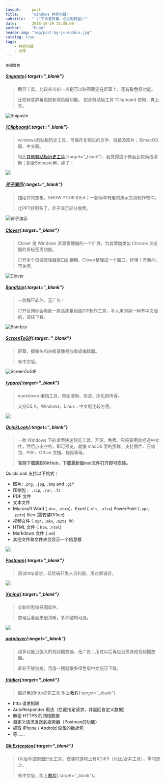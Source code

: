 ```yaml
---
layout:     post
title:      "windows 神兵利器"
subtitle:   " \"工欲善其事，必先利其器\""
date:       2018-10-29 15:00:00
author:     "huan"
header-img: "img/post-bg-js-module.jpg"
catalog: true
tags:
    - 神兵利器
    - 分享
---
```


`多图警告`

##### [Snipaste](https://zh.snipaste.com/index.html){:target="_blank"}

> 截屏工具，比较突出的一点是可以贴图固定在屏幕上，还有取色器功能。
>
> 比较钟意屏幕贴图和取色器功能。 配合剪贴板工具 1Clipboard 使用，爽上天。

![Snipaste](https://i.loli.net/2018/10/29/5bd66e2ec2be4.gif)



##### [1Clipboard](http://1clipboard.io/){:target="_blank"}

> windows剪贴板历史工具，可保存复制过的文字、链接及图片；有macOS版、中文版。 
>
> 相比[其他剪贴板历史工具](http://www.pcpop.com/doc/3/3435/3435118.shtml#top){:target="_blank"}，我觉得这个界面比较简洁清新；配合Snipaste用，绝了！

![](https://i.loli.net/2018/10/29/5bd672bf733c7.jpg)



##### [斧子演示]( http://www.axeslide.com/){:target="_blank"}

> 描绘你的想象，SHOW YOUR IDEA；一款简单有趣的演示文稿制作软件。
>
> 比PPT好用多了，斧子演示部分收费。

![斧子演示](https://i.loli.net/2018/10/29/5bd66a02991a9.gif)



##### [Clover](http://cn.ejie.me/){:target="_blank"}

> Clover 是 Windows 资源管理器的一个扩展，为其增加类似 Chrome 浏览器的多标签页功能。
>
> 打开多个资源管理器窗口乱糟糟，Clover整理成一个窗口，好用！有新闻，可关闭。

![Clover](https://i.loli.net/2018/10/29/5bd66b951dfd6.gif)



##### [Bandizip](http://www.bandisoft.com/){:target="_blank"}

> 一款解压软件、无广告！
>
> 打开官网你会看到一款高质量动画GIF制作工具，本人用的另一种有中文版的，请往下看。

![Bandzip](https://i.loli.net/2018/10/29/5bd672318ae04.jpg)





##### [ScreenToGif](https://www.screentogif.com/?l=zh_cn){:target="_blank"}

> 屏幕，摄像头和白板录像机与集成编辑器。   
>
> 有中文版。

![ScreenToGIF](https://i.loli.net/2018/10/29/5bd6719fdf3ea.png)



##### [typora](https://typora.io/){:target="_blank"}

> markdown 编辑工具，界面清新、简洁，所见即所得。
>
> 支持OS X，Windows，Linux；中文版比较方便。

![](https://i.loli.net/2018/10/29/5bd6789ba4355.gif)



##### [QuickLook](https://pooi.moe/QuickLook/){:target="_blank"}

> 一款 Windows 下的桌面快速预览工具，开源、免费。只需要用鼠标选中文件，然后点击空格，即可预览。就像 macOS 里的那样，支持图片、压缩包、PDF、Office 文档、视频等等。
>
> **官网下载跳到GitHub，下载最新版msi文件打开即可安装。**

QuickLook 支持以下格式：

- 图片: `.png`, `.jpg`, `.bmp` and `.gif`
- 压缩包： `.zip`, `.rar`, `.7z`
- PDF 文件
- 文本文件
- Microsoft Word (`.doc`, `.docx`)、Excel (`.xls`, `.xlsx`) PowerPoint (`.ppt`, `.pptx`) files (需安装Office)
- 视频文件 (`.mp4`, `.mkv`, `.m2ts 等`)
- HTML 文件 (`.htm`, `.html`)
- Markdown 文件 (`.md`)
- 其他文件和文件夹会显示一个信息框

![](https://pooi.moe/QuickLook/sample.gif?3)



##### [Postman](https://www.getpostman.com/){:target="_blank"}

> 测试http请求，前后端开发人员利器，用过都说好。

![](https://i.loli.net/2018/10/29/5bd683d8d9cf4.jpg)



##### [Xmind](https://www.xmind.cn/download/){:target="_blank"}

> 全新的思维导图软件。
>
> 整理后看起来很清晰，多种结构可选。



![](https://s3.cn-north-1.amazonaws.com.cn/assets.xmind.cn/www/assets/images/xmind8-pro/banner/img_8_heroimg@2x-0d2e865253.png)



##### [potplayer](http://buhuibaidu.me/?s=potplayer){:target="_blank"}

> 超多功能且强大的视频播放器，无广告；用过以后再也没换其他视频播放器。
>
> 此处不放链接，百度一搜就很多绿色版中文版可下载。



##### [fiddler](https://www.telerik.com/fiddler){:target="_blank"}

> 超好用的http抓包工具   附上[教程](http://www.hangge.com/blog/cache/detail_1697.html){:target="_blank"}

- http 请求抓取
- AutoResponder 用法（拦截指定请求，并返回自定义数据）
- 解密 HTTPS 的网络数据
- 自定义请求发送到服务器（Postman的功能）
- 抓取 iPhone / Android 设备的数据包
- 等......



##### [Git Extension](https://sourceforge.net/projects/gitextensions/){:target="_blank"}

> Git版本控制图形化工具，安装时选项上有KDiff3（对比/合并工具），需勾选上。
>
> 有中文版，附上[教程](https://www.cnblogs.com/sumuncle/p/7675921.html){:target="_blank"}。



